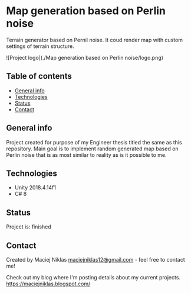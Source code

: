 # Map generation based on Perlin noise
Terrain generator based on Pernil noise. It coud render map with custom settings of terrain structure.

![Project logo](./Map generation based on Perlin noise/logo.png)

## Table of contents
* [General info](#general-info)
* [Technologies](#technologies)
* [Status](#status)
* [Contact](#contact)

## General info
Project created for purpose of my Engineer thesis titled the same as this repository. Main goal is to implement random generated map based on Perlin noise that is as most similar to reality as is it possible to me.

## Technologies
* Unity 2018.4.14f1
* C# 8

## Status
Project is: finished

## Contact
Created by Maciej Niklas
maciejniklas12@gmail.com - feel free to contact me!

Check out my blog where I'm posting details about my current projects.
https://maciejniklas.blogspot.com/